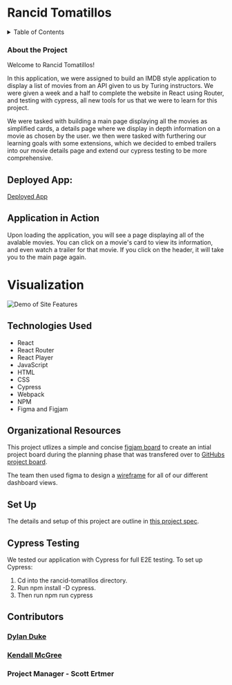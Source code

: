 # Rancid Tomatillos

<details>
  <summary>Table of Contents</summary>
  <ol>
    <li><a href="#about-the-project">About the Project</a></li>
    <li><a href="#set-up">Set Up</a></li>
    <li><a href="#application-in-action">Application in Action</a></li>
    <li><a href="#contributors">Contributors</a></li>
    <li><a href="#technologies-used">Technologies Used</a></li>
    <li><a href="#organizational-resources">Organizational Resources</a></li>
    <li><a href="#cypress-testing">Cypress Testing</a></li>
  </ol>
</details>

### About the Project
Welcome to Rancid Tomatillos!

   
In this application, we were assigned to build an IMDB style application to display a list of movies from an API given to us by Turing instructors. We were given a week and 
a half to complete the website in React using Router, and testing with cypress, all new 
tools for us that we were to learn for this project.

    
We were tasked with building a main page displaying all the movies as simplified cards, a details page where we display in depth information on a movie as chosen by the user. 
we then were tasked with furthering our learning goals with some extensions, which we decided to embed trailers into our movie details page and extend our cypress testing to be more comprehensive.

## Deployed App:
[Deployed App](https://rancid-tomatillos-xi.vercel.app/)

## Application in Action

Upon loading the application, you will see a page displaying all of the avalable movies.
You can click on a movie's card to view its information, and even watch a trailer 
for that movie. If you click on the header, it will take you to the main page again.

# Visualization
![Demo of Site Features](https://media.giphy.com/media/SpfCbAfAPoQUyWlTqO/giphy.gif)


## Technologies Used

- React
- React Router
- React Player
- JavaScript
- HTML
- CSS
- Cypress
- Webpack
- NPM
- Figma and Figjam

## Organizational Resources

This project utlizes a simple and concise [figjam board](https://www.figma.com/file/YqhwZlTqNIZbO8a4peaPmg/Rancid-Tomatillos?node-id=0%3A1) to create an intial project board during the planning phase that was transfered over to [GitHubs project board](https://github.com/kendallm360/rotten-tomatillos/projects/1).  

The team then used figma to design a [wireframe](https://www.figma.com/file/6UkVkrxyQVjI2115GzNDyl/Rotten-tomatillos-2?node-id=0%3A1) for all of our different dashboard views. 

## Set Up
The details and setup of this project are outline in [this project spec](https://frontend.turing.edu/projects/module-3/rancid-tomatillos-v3.html).

## Cypress Testing

We tested our application with Cypress for full E2E testing. To set up Cypress:
1. Cd into the rancid-tomatillos directory.
2. Run npm install -D cypress.
3. Then run npm run cypress

## Contributors

### [Dylan Duke](https://github.com/laytonmaes)

### [Kendall McGree](https://github.com/kendallm360)

### Project Manager - Scott Ertmer
